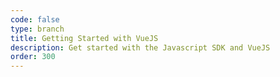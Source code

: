```yaml
---
code: false
type: branch
title: Getting Started with VueJS
description: Get started with the Javascript SDK and VueJS
order: 300
---
```


